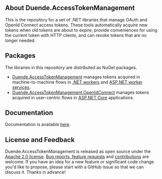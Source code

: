 ## About Duende.AccessTokenManagement
This is the repository for a set of .NET libraries that manage OAuth and OpenId
Connect access tokens. These tools automatically acquire new tokens when old
tokens are about to expire, provide conveniences for using the current token
with HTTP clients, and can revoke tokens that are no longer needed.

## Packages
The libraries in this repository are distributed as NuGet packages.

- [Duende.AccessTokenManagement](https://www.nuget.org/packages/Duende.AccessTokenManagement) manages tokens acquired in machine-to-machine flows in 
[.NET workers](https://learn.microsoft.com/en-us/dotnet/core/extensions/workers) and [ASP.NET worker services](https://learn.microsoft.com/en-us/aspnet/core/fundamentals/host/hosted-services).
- [Duende.AccessTokenManagement.OpenIdConnect](https://www.nuget.org/packages/Duende.AccessTokenManagement.OpenIdConnect)
manages tokens acquired in user-centric flows in [ASP.NET Core](https://dotnet.microsoft.com/en-us/apps/aspnet)
applications.

## Documentation
Documentation is available [here](https://github.com/DuendeSoftware/Duende.AccessTokenManagement/wiki).

## License and Feedback
Duende.AccessTokenManagement is released as open source under the 
[Apache 2.0 license](https://github.com/DuendeSoftware/Duende.AccessTokenManagement/blob/main/LICENSE). 
[Bug reports, feature requests](https://github.com/DuendeSoftware/Duende.AccessTokenManagement/issues) and 
[contributions](https://github.com/DuendeSoftware/Duende.AccessTokenManagement/pulls) are welcome. 
If you have an idea for a new feature or significant code change you'd like to propose, please start with a 
GitHub issue so that we can discuss it. Thanks in advance!